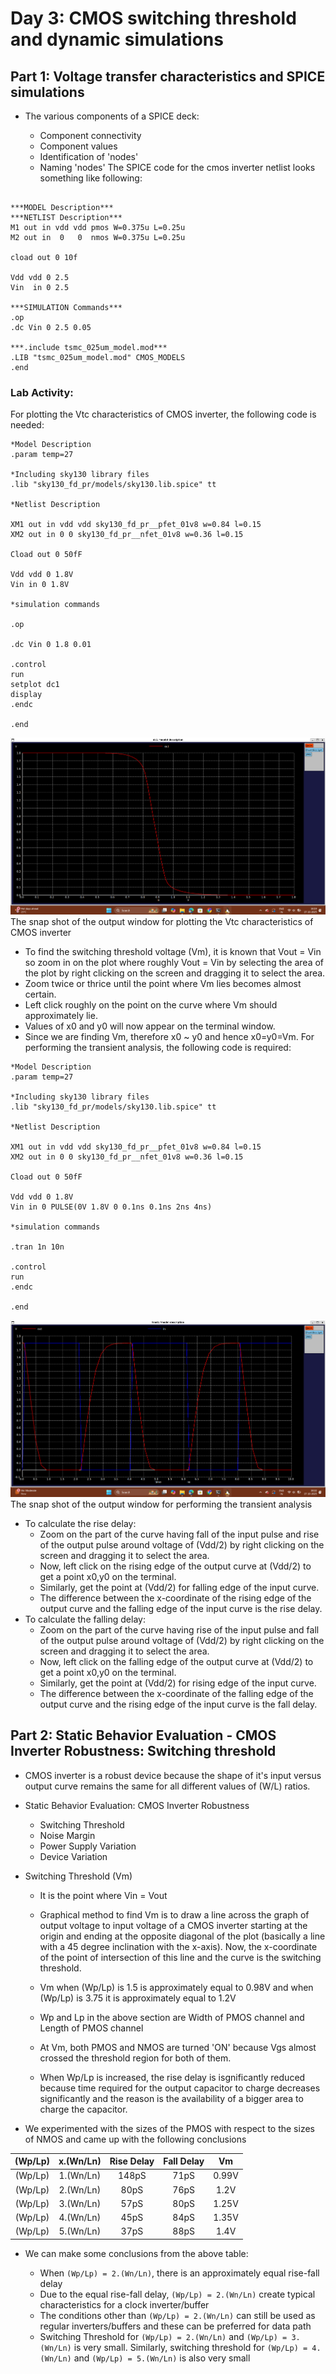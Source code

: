 # Day 3: CMOS switching threshold and dynamic simulations

## Part 1: Voltage transfer characteristics and SPICE simulations
-   The various components of a SPICE deck:
    
    -   Component connectivity
    -   Component values
    -   Identification of 'nodes'
    -   Naming 'nodes'
  The SPICE code for the cmos inverter netlist looks something like following:
```

***MODEL Description***
***NETLIST Description***
M1 out in vdd vdd pmos W=0.375u L=0.25u
M2 out in  0   0  nmos W=0.375u L=0.25u

cload out 0 10f

Vdd vdd 0 2.5
Vin  in 0 2.5

***SIMULATION Commands***
.op
.dc Vin 0 2.5 0.05

***.include tsmc_025um_model.mod***
.LIB "tsmc_025um_model.mod" CMOS_MODELS
.end
```

### Lab Activity:
For plotting the Vtc characteristics of CMOS inverter, the following code is needed:
```
*Model Description
.param temp=27

*Including sky130 library files
.lib "sky130_fd_pr/models/sky130.lib.spice" tt

*Netlist Description

XM1 out in vdd vdd sky130_fd_pr__pfet_01v8 w=0.84 l=0.15
XM2 out in 0 0 sky130_fd_pr__nfet_01v8 w=0.36 l=0.15

Cload out 0 50fF

Vdd vdd 0 1.8V
Vin in 0 1.8V

*simulation commands

.op

.dc Vin 0 1.8 0.01

.control
run
setplot dc1
display
.endc

.end
```
![photo](images/1.png)
The snap shot of the output window for plotting the Vtc characteristics of CMOS inverter

-   To find the switching threshold voltage (Vm), it is known that Vout = Vin so zoom in on the plot where roughly Vout = Vin by selecting the area of the plot by right clicking on the screen and dragging it to select the area.
-   Zoom twice or thrice until the point where Vm lies becomes almost certain.
-   Left click roughly on the point on the curve where Vm should approximately lie.
-   Values of x0 and y0 will now appear on the terminal window.
-   Since we are finding Vm, therefore x0 ~ y0 and hence x0=y0=Vm.
For performing the transient analysis, the following code is required:
```
*Model Description
.param temp=27

*Including sky130 library files
.lib "sky130_fd_pr/models/sky130.lib.spice" tt

*Netlist Description

XM1 out in vdd vdd sky130_fd_pr__pfet_01v8 w=0.84 l=0.15
XM2 out in 0 0 sky130_fd_pr__nfet_01v8 w=0.36 l=0.15

Cload out 0 50fF

Vdd vdd 0 1.8V
Vin in 0 PULSE(0V 1.8V 0 0.1ns 0.1ns 2ns 4ns)

*simulation commands

.tran 1n 10n

.control
run
.endc

.end
```
![photo](images/2.png)
The snap shot of the output window for performing the transient analysis

-   To calculate the rise delay:
    -   Zoom on the part of the curve having fall of the input pulse and rise of the output pulse around voltage of (Vdd/2) by right clicking on the screen and dragging it to select the area.
    -   Now, left click on the rising edge of the output curve at (Vdd/2) to get a point x0,y0 on the terminal.
    -   Similarly, get the point at (Vdd/2) for falling edge of the input curve.
    -   The difference between the x-coordinate of the rising edge of the output curve and the falling edge of the input curve is the rise delay.
-   To calculate the falling delay:
    -   Zoom on the part of the curve having rise of the input pulse and fall of the output pulse around voltage of (Vdd/2) by right clicking on the screen and dragging it to select the area.
    -   Now, left click on the falling edge of the output curve at (Vdd/2) to get a point x0,y0 on the terminal.
    -   Similarly, get the point at (Vdd/2) for rising edge of the input curve.
    -   The difference between the x-coordinate of the falling edge of the output curve and the rising edge of the input curve is the fall delay.
## Part 2: Static Behavior Evaluation - CMOS Inverter Robustness: Switching threshold
-   CMOS inverter is a robust device because the shape of it's input versus output curve remains the same for all different values of (W/L) ratios.
    
-   Static Behavior Evaluation: CMOS Inverter Robustness
    
    -   Switching Threshold
    -   Noise Margin
    -   Power Supply Variation
    -   Device Variation
-   Switching Threshold (Vm)
    
    -   It is the point where Vin = Vout
        
    -   Graphical method to find Vm is to draw a line across the graph of output voltage to input voltage of a CMOS inverter starting at the origin and ending at the opposite diagonal of the plot (basically a line with a 45 degree inclination with the x-axis). Now, the x-coordinate of the point of intersection of this line and the curve is the switching threshold.
        
    -   Vm when (Wp/Lp) is 1.5 is approximately equal to 0.98V and when (Wp/Lp) is 3.75 it is approximately equal to 1.2V
        
    -   Wp and Lp in the above section are Width of PMOS channel and Length of PMOS channel
        
    -   At Vm, both PMOS and NMOS are turned 'ON' because Vgs almost crossed the threshold region for both of them.
    -   When Wp/Lp is increased, the rise delay is isgnificantly reduced because time required for the output capacitor to charge decreases significantly and the reason is the availability of a bigger area to charge the capacitor.
      


* We experimented with the sizes of the PMOS with respect to the sizes of NMOS and came up with the following conclusions

| (Wp/Lp) | x.(Wn/Ln) | Rise Delay | Fall Delay | Vm |
| :---: | :---: | :---: | :---: | :---: |
| (Wp/Lp) | 1.(Wn/Ln) | 148pS | 71pS | 0.99V |
| (Wp/Lp) | 2.(Wn/Ln) | 80pS | 76pS | 1.2V |
| (Wp/Lp) | 3.(Wn/Ln) | 57pS | 80pS | 1.25V |
| (Wp/Lp) | 4.(Wn/Ln) | 45pS | 84pS | 1.35V |
| (Wp/Lp) | 5.(Wn/Ln) | 37pS | 88pS | 1.4V |


-   We can make some conclusions from the above table:
    
    -   When `(Wp/Lp) = 2.(Wn/Ln)`, there is an approximately equal rise-fall delay
    -   Due to the equal rise-fall delay, `(Wp/Lp) = 2.(Wn/Ln)` create typical characteristics for a clock inverter/buffer
    -   The conditions other than `(Wp/Lp) = 2.(Wn/Ln)` can still be used as regular inverters/buffers and these can be preferred for data path
    -   Switching Threshold for `(Wp/Lp) = 2.(Wn/Ln)` and `(Wp/Lp) = 3.(Wn/Ln)` is very small. Similarly, switching threshold for `(Wp/Lp) = 4.(Wn/Ln)` and `(Wp/Lp) = 5.(Wn/Ln)` is also very small
